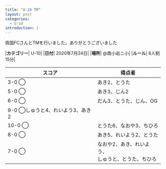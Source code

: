 ```yaml
---
title: "U-10 TM"
layout: post
categories:
  - U-10
introduction: |
---
```


両国FCさんとTMを行いました。ありがとうございました

|**カテゴリー**| U-10|
|**日付**| 2020年7月24日|
|**場所**| @南小岩ニ小|
|**ルール**| 8人制15分|

|スコア|得点者|
|---|----|
|3-0 ◯|あき2、とうた|
|5-0 ◯|あき3、じん2|
|6-0 ◯|だん3、とうた、じん、OG|
|9-0 ◯しゅうと4、れいよう3、あき2|
|10-0 ◯|とうた6、なおや3、ちひろ|
|8-0 ◯|あき5、れいよう2、とうた|
|7-0 ◯|なおや2、あき、れいよう、<br>しゅうと、とうた、ちひろ|
